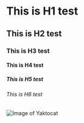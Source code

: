 # This is H1 test
## This is H2 test
### This is H3 test
#### This is H4 test
##### This is H5 test
###### This is H6 test

![Image of Yaktocat](https://octodex.github.com/images/yaktocat.png)
